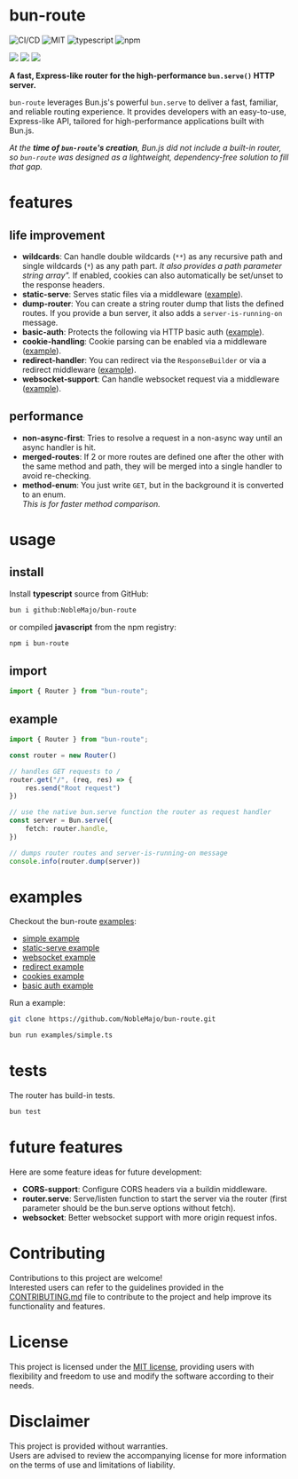 # bun-route
![CI/CD](https://github.com/noblemajo/bun-route/actions/workflows/npm-publish.yml/badge.svg)
![MIT](https://img.shields.io/badge/license-MIT-blue.svg)
![typescript](https://img.shields.io/badge/dynamic/json?style=plastic&color=blue&label=Typescript&prefix=v&query=peerDependencies.typescript&url=https%3A%2F%2Fraw.githubusercontent.com%2Fnoblemajo%2Fbun-route%2Fmain%2Fpackage.json)
![npm](https://img.shields.io/npm/v/bun-route.svg?style=plastic&logo=npm&color=red)
<!-- ![github](https://img.shields.io/badge/dynamic/json?style=plastic&color=darkviolet&label=GitHub&prefix=v&query=version&url=https%3A%2F%2Fraw.githubusercontent.com%2Fnoblemajo%2Fbun-route%2Fmain%2Fpackage.json) -->

![](https://img.shields.io/badge/dynamic/json?color=green&label=watchers&query=watchers&suffix=x&url=https%3A%2F%2Fapi.github.com%2Frepos%2Fnoblemajo%2Fbun-route)
![](https://img.shields.io/badge/dynamic/json?color=yellow&label=stars&query=stargazers_count&suffix=x&url=https%3A%2F%2Fapi.github.com%2Frepos%2Fnoblemajo%2Fbun-route)
![](https://img.shields.io/badge/dynamic/json?color=navy&label=forks&query=forks&suffix=x&url=https%3A%2F%2Fapi.github.com%2Frepos%2Fnoblemajo%2Fbun-route)
<!-- ![](https://img.shields.io/badge/dynamic/json?color=darkred&label=open%20issues&query=open_issues&suffix=x&url=https%3A%2F%2Fapi.github.com%2Frepos%2Fnoblemajo%2Fbun-route)
![](https://img.shields.io/badge/dynamic/json?color=orange&label=subscribers&query=subscribers_count&suffix=x&url=https%3A%2F%2Fapi.github.com%2Frepos%2Fnoblemajo%2Fbun-route) -->

**A fast, Express-like router for the high-performance `bun.serve()` HTTP server.**

`bun-route` leverages Bun.js's powerful `bun.serve` to deliver a fast, familiar, and reliable routing experience. It provides developers with an easy-to-use, Express-like API, tailored for high-performance applications built with Bun.js.

*At the **time of `bun-route`'s creation**, Bun.js did not include a built-in router, so `bun-route` was designed as a lightweight, dependency-free solution to fill that gap.*

# features

## life improvement

- **wildcards**: Can handle double wildcards (`**`) as any recursive path and 
  single wildcards (`*`) as any path part. *It also provides a path parameter string array".*
  If enabled, cookies can also automatically be set/unset to the response headers. 
- **static-serve**: Serves static files via a middleware ([example](https://github.com/NobleMajo/bun-route/blob/main/examples/static-serve.ts)).
- **dump-router**: You can create a string router dump that lists the defined routes.
  If you provide a bun server, it also adds a `server-is-running-on` message.
- **basic-auth**: Protects the following via HTTP basic auth ([example](https://github.com/NobleMajo/bun-route/blob/main/examples/basic-auth.ts)).
- **cookie-handling**: Cookie parsing can be enabled via a middleware ([example](https://github.com/NobleMajo/bun-route/blob/main/examples/cookies.ts)).  
- **redirect-handler**: You can redirect via the `ResponseBuilder` or
  via a redirect middleware ([example](https://github.com/NobleMajo/bun-route/blob/main/examples/redirect.ts)).
- **websocket-support**: Can handle websocket request via a middleware ([example](https://github.com/NobleMajo/bun-route/blob/main/examples/websocket.ts)).

## performance

- **non-async-first**: Tries to resolve a request in a non-async way until an async handler is hit.
- **merged-routes**: If 2 or more routes are defined one after the other with the same method and path,
  they will be merged into a single handler to avoid re-checking.
- **method-enum**: You just write `GET`, but in the background it is converted to an enum.  
  *This is for faster method comparison.*

# usage

## install

Install **typescript** source from GitHub:

```sh
bun i github:NobleMajo/bun-route
```

or compiled **javascript** from the npm registry:

```sh
npm i bun-route
```

## import 

```ts
import { Router } from "bun-route";
```

## example

```ts
import { Router } from "bun-route";

const router = new Router()

// handles GET requests to /
router.get("/", (req, res) => {
    res.send("Root request")
})

// use the native bun.serve function the router as request handler
const server = Bun.serve({
    fetch: router.handle,
})

// dumps router routes and server-is-running-on message
console.info(router.dump(server))
```

# examples

Checkout the bun-route [examples](https://github.com/NobleMajo/bun-route/tree/main/examples):
- [simple example](https://github.com/NobleMajo/bun-route/blob/main/examples/simple.ts)
- [static-serve example](https://github.com/NobleMajo/bun-route/blob/main/examples/static-serve.ts)
- [websocket example](https://github.com/NobleMajo/bun-route/blob/main/examples/websocket.ts)
- [redirect example](https://github.com/NobleMajo/bun-route/blob/main/examples/redirect.ts)
- [cookies example](https://github.com/NobleMajo/bun-route/blob/main/examples/cookies.ts)
- [basic auth example](https://github.com/NobleMajo/bun-route/blob/main/examples/basic-auth.ts)

Run a example:
```sh
git clone https://github.com/NobleMajo/bun-route.git

bun run examples/simple.ts
```

# tests

The router has build-in tests.

```ts
bun test
```

# future features
Here are some feature ideas for future development:
- **CORS-support**: Configure CORS headers via a buildin middleware.
- **router.serve**: Serve/listen function to start the server via the router (first parameter should be the bun.serve options without fetch).
- **websocket**: Better websocket support with more origin request infos.

# Contributing
Contributions to this project are welcome!  
Interested users can refer to the guidelines provided in the [CONTRIBUTING.md](CONTRIBUTING.md) file to contribute to the project and help improve its functionality and features.

# License
This project is licensed under the [MIT license](LICENSE), providing users with flexibility and freedom to use and modify the software according to their needs.

# Disclaimer
This project is provided without warranties.  
Users are advised to review the accompanying license for more information on the terms of use and limitations of liability.
